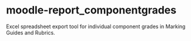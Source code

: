 moodle-report_componentgrades
=============================

Excel spreadsheet export tool for individual component grades in Marking Guides and Rubrics.

